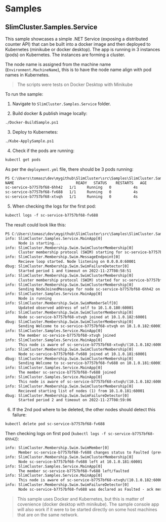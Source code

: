 # Samples

## SlimCluster.Samples.Service

This sample showcases a simple .NET Service (exposing a distributed counter API) that can be built into a docker image and then deployed to Kubernetes (minikube or docker desktop).
The app is running in 3 instances (pods) on Kubernetes. The instances are forming a cluster.

The node name is assigned from the machine name (`Environment.MachineName`), this is to have the node name align with pod names in Kubernetes.

> The scripts were tests on Docker Desktop with Minikube

To run the sample:

1. Navigate to `SlimCluster.Samples.Service` folder.

2. Build docker & publish image locally:

```txt
./Docker-BuildSample.ps1
```

3. Deploy to Kubernetes:

```txt
./Kube-ApplySample.ps1
```

4. Check if the pods are running:

```txt
kubectl get pods
```

As per the `deployment.yml` file, there should be 3 pods running:

```txt
PS C:\Users\tomasz\dev\mygithub\SlimCluster\src\Samples\SlimCluster.Samples.Service> kubectl get pods
NAME                            READY   STATUS    RESTARTS   AGE
sc-service-b7757bf68-6hh42   1/1     Running   0          4s
sc-service-b7757bf68-fv688   1/1     Running   0          4s
sc-service-b7757bf68-xtvqh   1/1     Running   0          4s
```

5. When checking the logs for the first pod:

```txt
kubectl logs -f sc-service-b7757bf68-fv688
```

The result could look like this:

```txt
PS C:\Users\tomasz\dev\mygithub\SlimCluster\src\Samples\SlimCluster.Samples.Service> kubectl logs -f sc-service-b7757bf68-6hh42
info: SlimCluster.Samples.Service.MainApp[0]
      Node is starting...
info: SlimCluster.Membership.Swim.SwimClusterMembership[0]
      Cluster membership protocol (SWIM) starting for sc-service-b7757bf68-6hh42...
info: SlimCluster.Membership.Swim.MessageEndpoint[0]
      Recieve loop started. Node listening on 0.0.0.0:60001
dbug: SlimCluster.Membership.Swim.SwimFailureDetector[0]
      Started period 1 and timeout on 2022-11-27T08:58:51
info: SlimCluster.Membership.Swim.SwimClusterMembership[0]
      Cluster membership protocol (SWIM) started for sc-service-b7757bf68-6hh42
info: SlimCluster.Membership.Swim.SwimClusterMembership[0]
      Sending NodeJoinedMessage for node sc-service-b7757bf68-6hh42 on the multicast group 239.1.1.1:60001
info: SlimCluster.Samples.Service.MainApp[0]
      Node is running
info: SlimCluster.Membership.Swim.SwimMemberSelf[0]
      Updated observed address of self to 10.1.0.180:60001
info: SlimCluster.Membership.Swim.SwimClusterMembership[0]
      Node sc-service-b7757bf68-xtvqh joined at 10.1.0.182:60001
dbug: SlimCluster.Membership.Swim.SwimClusterMembership[0]
      Sending Welcome to sc-service-b7757bf68-xtvqh on 10.1.0.182:60001 with 1 known members (including self)
info: SlimCluster.Samples.Service.MainApp[0]
      The member sc-service-b7757bf68-xtvqh joined
info: SlimCluster.Samples.Service.MainApp[0]
      This node is aware of sc-service-b7757bf68-xtvqh/(10.1.0.182:60001), sc-service-b7757bf68-6hh42/(10.1.0.180:60001)
info: SlimCluster.Membership.Swim.SwimClusterMembership[0]
      Node sc-service-b7757bf68-fv688 joined at 10.1.0.181:60001
dbug: SlimCluster.Membership.Swim.SwimClusterMembership[0]
      Sending Welcome to sc-service-b7757bf68-fv688 on 10.1.0.181:60001 with 2 known members (including self)
info: SlimCluster.Samples.Service.MainApp[0]
      The member sc-service-b7757bf68-fv688 joined
info: SlimCluster.Samples.Service.MainApp[0]
      This node is aware of sc-service-b7757bf68-xtvqh/(10.1.0.182:60001), sc-service-b7757bf68-fv688/(10.1.0.181:60001), sc-service-b7757bf68-6hh42/(10.1.0.180:60001)
info: SlimCluster.Membership.Swim.SwimClusterMembership[0]
      Recieved starting list of nodes (1) from 10.1.0.181:60001
dbug: SlimCluster.Membership.Swim.SwimFailureDetector[0]
      Started period 2 and timeout on 2022-11-27T08:59:06
```

6. If the 2nd pod where to be deleted, the other nodes should detect this failure:

```txt
kubectl delete pod sc-service-b7757bf68-fv688
```

Then checking logs on first pod (`kubectl logs -f sc-service-b7757bf68-6hh42`):

```txt
info: SlimCluster.Membership.Swim.SwimMember[0]
      Member sc-service-b7757bf68-fv688 changes status to Faulted (previous Confirming)
info: SlimCluster.Membership.Swim.SwimClusterMembership[0]
      Node sc-service-b7757bf68-fv688 left at 10.1.0.181:60001
info: SlimCluster.Samples.Service.MainApp[0]
      The member sc-service-b7757bf68-fv688 left/faulted
info: SlimCluster.Samples.Service.MainApp[0]
      This node is aware of sc-service-b7757bf68-xtvqh/(10.1.0.182:60001), sc-service-b7757bf68-xdndp/(10.1.0.183:60001), sc-service-b7757bf68-6hh42/(10.1.0.180:60001)
info: SlimCluster.Membership.Swim.SwimFailureDetector[0]
      Node sc-service-b7757bf68-fv688 was declared as Faulted - ack message for ping (direct or indirect) did not arrive in time for period 10
```

> This sample uses Docker and Kubernetes, but this is matter of covenience (docker desktop with minikube). 
> The sample console app will also work if it were to be started directly on some host machines that are on the same network.